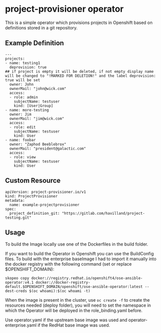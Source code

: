 # project-provisioner operator

This is a simple operator which provisions projects in Openshift based on definitions stored in a git repository.

## Example Definition

```
---
projects:
- name: testing1
  deprovision: true
## if project is empty it will be deleted, if not empty display name will be changed to "!MARKED FOR DELETION!" and the label deprovision: true will be set
  owner: John
  ownerMail: "john@wick.com"
  access:
  - role: admin
    subjectName: testuser
    kind: [User|Group]
- name: more-testing
  owner: Jim
  ownerMail: "jim@wick.com"
  access:
  - role: edit
    subjectName: testuser
    kind: User
- name: foobar
  owner: "Zaphod Beeblebrox"
  ownerMail: "president@galactic.com"
  access:
  - role: view
    subjectName: testuser
    kind: User
```

## Custom Resource

```
apiVersion: project-provisioner.io/v1
kind: ProjectProvisioner
metadata:
  name: example-projectprovisioner
spec:
  project_definition_git: "https://gitlab.com/havilland/project-testing.git"
```

## Usage

To build the Image locally use one of the Dockerfiles in the build folder.

If you want to build the Operator in Openshift you can use the BuildConfig files. To build with the enterprise baseImage I had to import it manually into the docker registry with the following command (set or replace $OPENSHIFT_DOMAIN):

```
skopeo copy docker://registry.redhat.io/openshift4/ose-ansible-operator:v4.1 docker://docker-registry-default.$OPENSHIFT_DOMAIN/openshift/ose-ansible-operator:latest --dest-creds $(oc whoami):$(oc whoami -t)
```

When the image is present in the cluster, use `oc create -f` to create the resources needed (deploy folder), you will need to set the namespace in which the Operator will be deployed in the role_binding.yaml before.

Use operator.yaml if the upstream base image was used and operator-enterprise.yaml if the RedHat base image was used.
